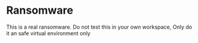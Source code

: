 # Ransomware
This is a real ransomware. Do not test this in your own workspace, Only do it an safe virtual environment only
